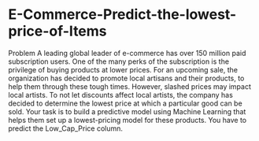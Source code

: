 # E-Commerce-Predict-the-lowest-price-of-Items
Problem A leading global leader of e-commerce has over 150 million paid subscription users. One of the many perks of the subscription is the privilege of buying products at lower prices. For an upcoming sale, the organization has decided to promote local artisans and their products, to help them through these tough times. However, slashed prices may impact local artists.  To not let discounts affect local artists, the company has decided to determine the lowest price at which a particular good can be sold. Your task is to build a predictive model using Machine Learning that helps them set up a lowest-pricing model for these products.  You have to predict the Low_Cap_Price column.
